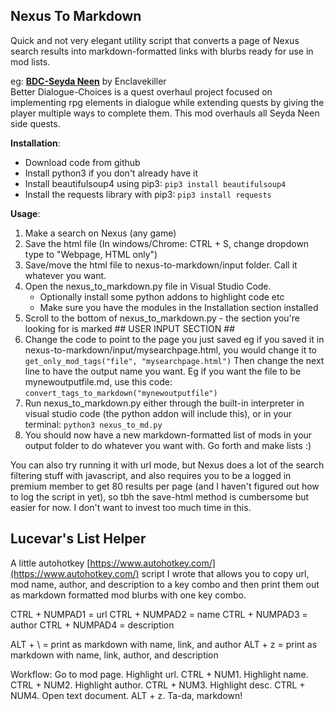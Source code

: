 ## Nexus To Markdown

Quick and not very elegant utility script that converts a page of Nexus search results into markdown-formatted links with blurbs ready for use in mod lists.

eg:
[**BDC-Seyda Neen**](https://www.nexusmods.com/morrowind/mods/51133) by Enclavekiller  
Better Dialogue-Choices is a quest overhaul project focused on implementing rpg elements in dialogue while extending quests by giving the player multiple ways to complete them. This mod overhauls all Seyda Neen side quests.  

**Installation**:

* Download code from github
* Install python3 if you don't already have it
* Install beautifulsoup4 using pip3:
```pip3 install beautifulsoup4```
* Install the requests library with pip3:
```pip3 install requests```

**Usage**:
1. Make a search on Nexus (any game)
2. Save the html file (In windows/Chrome: CTRL + S, change dropdown type to "Webpage, HTML only")
3. Save/move the html file to nexus-to-markdown/input folder. Call it whatever you want.
4. Open the nexus_to_markdown.py file in Visual Studio Code. 
    * Optionally install some python addons to highlight code etc
    * Make sure you have the modules in the Installation section installed
5. Scroll to the bottom of nexus_to_markdown.py - the section you're looking for is marked ## USER INPUT SECTION ## 
6. Change the code to point to the page you just saved
eg if you saved it in nexus-to-markdown/input/mysearchpage.html, you would change it to `get_only_mod_tags("file", "mysearchpage.html")`
Then change the next line to have the output name you want. Eg if you want the file to be mynewoutputfile.md, use this code: `convert_tags_to_markdown("mynewoutputfile")`
7. Run nexus_to_markdown.py either through the built-in interpreter in visual studio code (the python addon will include this), or in your terminal: `python3 nexus_to_md.py`
8. You should now have a new markdown-formatted list of mods in your output folder to do whatever you want with. Go forth and make lists :) 

You can also try running it with url mode, but Nexus does a lot of the search filtering stuff with javascript, and also requires you to be a logged in premium member to get 80 results per page (and I haven't figured out how to log the script in yet), so tbh the save-html method is cumbersome but easier for now. I don't want to invest too much time in this.


## Lucevar's List Helper
A little autohotkey [https://www.autohotkey.com/](https://www.autohotkey.com/) script I wrote that allows you to copy url, mod name, author, and description to a key combo and then print them out as markdown formatted mod blurbs with one key combo. 

CTRL + NUMPAD1 = url
CTRL + NUMPAD2 = name
CTRL + NUMPAD3 = author
CTRL + NUMPAD4 = description

ALT + \ = print as markdown with name, link, and author
ALT + z = print as markdown with name, link, author, and description

Workflow: Go to mod page. Highlight url. CTRL + NUM1. Highlight name. CTRL + NUM2. Highlight author. CTRL + NUM3. Highlight desc. CTRL + NUM4. Open text document. ALT + z. Ta-da, markdown!
